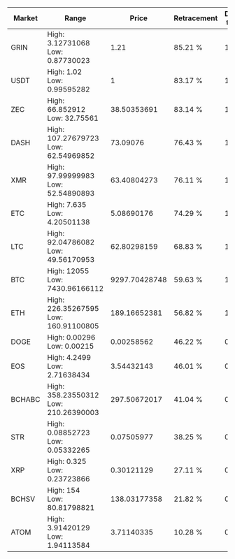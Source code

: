| Market | Range | Price| Retracement | Doubles to 50% |
| --- | --- | --- | --- | --- |
| GRIN | High: 3.12731068<br />Low: 0.87730023 | 1.21 | 85.21 % | 1.65 |
| USDT | High: 1.02<br />Low: 0.99595282 | 1 | 83.17 % | 1.01 |
| ZEC | High: 66.852912<br />Low: 32.75561 | 38.50353691 | 83.14 % | 1.29 |
| DASH | High: 107.27679723<br />Low: 62.54969852 | 73.09076 | 76.43 % | 1.16 |
| XMR | High: 97.99999983<br />Low: 52.54890893 | 63.40804273 | 76.11 % | 1.19 |
| ETC | High: 7.635<br />Low: 4.20501138 | 5.08690176 | 74.29 % | 1.16 |
| LTC | High: 92.04786082<br />Low: 49.56170953 | 62.80298159 | 68.83 % | 1.13 |
| BTC | High: 12055<br />Low: 7430.96166112 | 9297.70428748 | 59.63 % | 1.05 |
| ETH | High: 226.35267595<br />Low: 160.91100805 | 189.16652381 | 56.82 % | 1.02 |
| DOGE | High: 0.00296<br />Low: 0.00215 | 0.00258562 | 46.22 % | 0.00 |
| EOS | High: 4.2499<br />Low: 2.71638434 | 3.54432143 | 46.01 % | 0.00 |
| BCHABC | High: 358.23550312<br />Low: 210.26390003 | 297.50672017 | 41.04 % | 0.00 |
| STR | High: 0.08852723<br />Low: 0.05332265 | 0.07505977 | 38.25 % | 0.00 |
| XRP | High: 0.325<br />Low: 0.23723866 | 0.30121129 | 27.11 % | 0.00 |
| BCHSV | High: 154<br />Low: 80.81798821 | 138.03177358 | 21.82 % | 0.00 |
| ATOM | High: 3.91420129<br />Low: 1.94113584 | 3.71140335 | 10.28 % | 0.00 |

